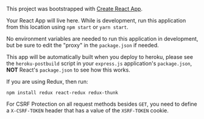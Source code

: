 This project was bootstrapped with [Create React App](https://github.com/facebook/create-react-app).

Your React App will live here.  While is development, run this application from this location using `npm start` or `yarn start`.

No environment variables are needed to run this application in development, 
but be sure to edit the "proxy" in the `package.json` if needed.

This app will be automatically built when you deploy to heroku, please see the `heroku-postbuild` script in your `express.js` application's `package.json`, **NOT** React's `package.json` to see how this works.

If you are using Redux, then run:

`npm install redux react-redux redux-thunk`

For CSRF Protection on all request methods besides `GET`, you need to define a `X-CSRF-TOKEN` header that has a value of the `XSRF-TOKEN` cookie.

